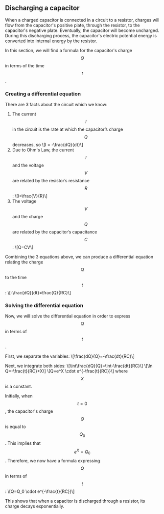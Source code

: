 ## Discharging a capacitor

When a charged capacitor is connected in a circuit to a resistor, charges will flow from the capacitor's positive plate, through the resistor, to the capacitor's negative plate. Eventually, the capacitor will become uncharged. During this discharging process, the capacitor's electric potential energy is converted into internal energy by the resistor.

In this section, we will find a formula for the capacitor's charge $$Q$$ in terms of the time $$t$$.

### Creating a differential equation

There are 3 facts about the circuit which we know:

1. The current $$I$$ in the circuit is the rate at which the capacitor’s charge $$Q$$ decreases, so \\[I = -\frac{dQ}{dt}\\]
2. Due to Ohm's Law, the current $$I$$ and the voltage $$V$$ are related by the resistor’s resistance $$R$$: \\[I=\frac{V}{R}\\]
3. The voltage $$V$$ and the charge $$Q$$ are related by the capacitor’s capacitance $$C$$: \\[Q=CV\\]

Combining the 3 equations above, we can produce a differential equation relating the charge $$Q$$ to the time $$t$$: \\[-\frac{dQ}{dt}=\frac{Q}{RC}\\]

### Solving the differential equation

Now, we will solve the differential equation in order to express $$Q$$ in terms of $$t$$.

First, we separate the variables:
\\[\frac{dQ}{Q}=-\frac{dt}{RC}\\]

Next, we integrate both sides:
\\[\int\frac{dQ}{Q}=\int-\frac{dt}{RC}\\]
\\[\ln Q=-\frac{t}{RC}+X\\]
\\[Q=e^X \cdot e^{-\frac{t}{RC}}\\]
where $$X$$ is a constant.

Initially, when $$t=0$$, the capacitor's charge $$Q$$ is equal to $$Q_0$$. This implies that $$e^X=Q_0$$. Therefore, we now have a formula expressing $$Q$$ in terms of $$t$$:
\\[Q=Q_0 \cdot e^{-\frac{t}{RC}}\\]

This shows that when a capacitor is discharged through a resistor, its charge decays exponentially.
